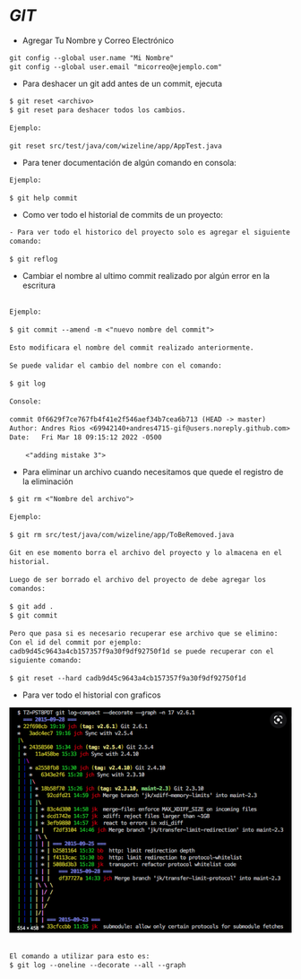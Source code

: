 # _GIT_

- Agregar Tu Nombre y Correo Electrónico

```shell
git config --global user.name "Mi Nombre"
git config --global user.email "micorreo@ejemplo.com"
```

- Para deshacer un git add antes de un commit, ejecuta

```shell
$ git reset <archivo>
$ git reset para deshacer todos los cambios.

Ejemplo:

git reset src/test/java/com/wizeline/app/AppTest.java
```

- Para tener documentación de algún comando en consola:

```shell
Ejemplo:

$ git help commit
```

- Como ver todo el historial de commits de un proyecto:

```shell
- Para ver todo el historico del proyecto solo es agregar el siguiente comando:

$ git reflog
```

- Cambiar el nombre al ultimo commit realizado por algún error en la escritura

```shell

Ejemplo:

$ git commit --amend -m <"nuevo nombre del commit">

Esto modificara el nombre del commit realizado anteriormente.

Se puede validar el cambio del nombre con el comando:

$ git log

Console:

commit 0f6629f7ce767fb4f41e2f546aef34b7cea6b713 (HEAD -> master)
Author: Andres Rios <69942140+andres4715-gif@users.noreply.github.com>
Date:   Fri Mar 18 09:15:12 2022 -0500

    <"adding mistake 3">
```

- Para eliminar un archivo cuando necesitamos que quede el registro de la eliminación

```shell
$ git rm <"Nombre del archivo">

Ejemplo:

$ git rm src/test/java/com/wizeline/app/ToBeRemoved.java

Git en ese momento borra el archivo del proyecto y lo almacena en el historial.

Luego de ser borrado el archivo del proyecto de debe agregar los comandos:

$ git add .
$ git commit

Pero que pasa si es necesario recuperar ese archivo que se elimino:
Con el id del commit por ejemplo: cadb9d45c9643a4cb157357f9a30f9df92750f1d se puede recuperar con el siguiente comando:

$ git reset --hard cadb9d45c9643a4cb157357f9a30f9df92750f1d
```

- Para ver todo el historial con graficos

![Image text](https://github.com/andres4715-gif/importanDocuments/blob/master/imagenes/Screen%20Shot%202022-03-18%20at%2011.11.43%20AM.png)

```shell

El comando a utilizar para esto es:
$ git log --oneline --decorate --all --graph
```

